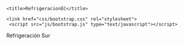 <!DOCTYPE html>
<html lang="es">

<head>
    <meta charset="utf-8">
    <meta name="viewport" content="width=device-width, initial-scale=1.0">
    <meta name="description" content="Nos dedicamos a la compra y venta de autos. Llegamos a Burzaco, nos estamos renovando para darles una mejor calidad de servicio a nuestros clientes">
    <meta name="author" content="Analia Comas">

    <title>RefrigeracionEC</title>

    <link href="css/bootstrap.css" rel="stylesheet">
     <script src="js/bootstrap.js" type="text/javascript"></script>   

</head>	
<body>
	Refrigeración Sur
<script type="module">
  // Import the functions you need from the SDKs you need
  import { initializeApp } from "https://www.gstatic.com/firebasejs/9.9.4/firebase-app.js";
  import { getAnalytics } from "https://www.gstatic.com/firebasejs/9.9.4/firebase-analytics.js";
  // TODO: Add SDKs for Firebase products that you want to use
  // https://firebase.google.com/docs/web/setup#available-libraries

  // Your web app's Firebase configuration
  // For Firebase JS SDK v7.20.0 and later, measurementId is optional
  const firebaseConfig = {
    apiKey: "AIzaSyCLMbHh7pZgTCvKiE5M54gy8P5V55MQB0U",
    authDomain: "todorefrigeracion-1ac38.firebaseapp.com",
    projectId: "todorefrigeracion-1ac38",
    storageBucket: "todorefrigeracion-1ac38.appspot.com",
    messagingSenderId: "870509988540",
    appId: "1:870509988540:web:8f75caec25cb5675cbdeb9",
    measurementId: "G-7T9C77DZ2G"
  };

  // Initialize Firebase
  const app = initializeApp(firebaseConfig);
  const analytics = getAnalytics(app);
</script>
</body>
</html>
